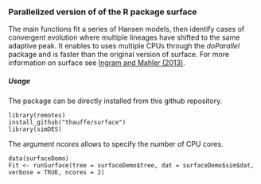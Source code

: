 ### Parallelized version of of the R package surface

The main functions fit a series of Hansen models, then identify cases of convergent evolution where multiple lineages have shifted to the same adaptive peak. It enables to uses multiple CPUs through the *doParallel* package and is faster than the original version of surface. For more information on surface see [Ingram and Mahler (2013)](http://www.sciencemag.org/content/341/6143/292).

##### Usage
The package can be directly installed from this github repository.

```{r, warning = F, echo = F}
library(remotes)
install_github("thauffe/surface")
library(simDES)
```


The argument *ncores* allows to specify the number of CPU cores.

```{r, warning = F, echo = F}
data(surfaceDemo)
Fit <- runSurface(tree = surfaceDemo$tree, dat = surfaceDemo$sim$dat, verbose = TRUE, ncores = 2)
```


